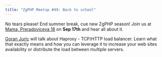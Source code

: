 ```yaml
---
title: "ZgPHP Meetup #49: Back to school"
---
```


No tears please! End summer break, cue new ZgPHP season! Join us at [Mama, Preradoviceva 18](https://www.google.com/maps/place/Preradoviceva+18,+Zagreb,+Croatia/@45.810158,15.974297,17z) on **Sep 17th** and hear all about it.

[Goran Juric](https://twitter.com/goran_juric) will talk about Haproxy - TCP/HTTP load balancer. Learn what that exactly means and how you can leverage it to increase your web sites availability or distribute the load between multiple servers.
